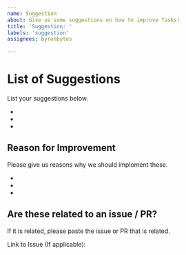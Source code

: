 ```yaml
---
name: Suggestion
about: Give us some suggestions on how to improve Tasks!
title: 'Suggestion: '
labels: 'suggestion'
assignees: byronbytes

---
```


# List of Suggestions
List your suggestions below.

-
-
-

## Reason for Improvement
Please give us reasons why we should imploment these.

-
-
-

## Are these related to an issue / PR?
If it is related, please paste the issue or PR that is related.

Link to Issue (If applicable):



